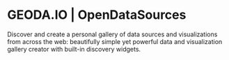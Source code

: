 #  GEODA.IO | OpenDataSources
Discover and create a personal gallery of data sources and visualizations from across the web: beautifully simple yet powerful data and visualization gallery creator with built-in discovery widgets.
